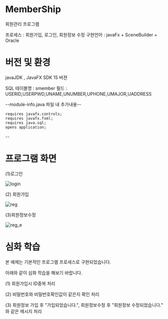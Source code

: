 # MemberShip
회원관리 프로그램

프로세스 : 회원가입, 로그인, 회원정보 수정
구현언어 : javaFx + SceneBuilder + Oracle

# 버전 및 환경
javaJDK , JavaFX SDK 15 버젼

SQL  테이블명 : smember
               필드 : USERID,USERPWD,UNAME,UNUMBER,UPHONE,UMAJOR,UADDRESS
               
--module-info.java 파일 내 추가내용--

	requires javafx.controls;
	requires javafx.fxml;
	requires java.sql;
	opens application;
--


# 프로그램 화면
(1)로그인

![login](https://user-images.githubusercontent.com/93318468/140670337-7d7177d0-4fee-4b20-a90b-6983c8e1a648.jpg)

(2) 회원가입

![reg](https://user-images.githubusercontent.com/93318468/140670343-a0239797-bb66-4127-a2fe-1c1dce7fc58c.jpg)

(3)회원정보수정

![reg_e](https://user-images.githubusercontent.com/93318468/140670350-bdb0dfc6-eb30-48bd-9054-e2de7d2ddff9.jpg)

# 심화 학습
본 예제는 기본적인 프로그램 프로세스로 구현되었습니다.

아래와 같이 심화 학습을 해보기 바랍니다.

(1) 회원가입시 ID중복 처리

(2) 비밀번호와 비밀번호확인값이 같은지 확인 처리

(3) 회원정보 가입 후 "가입되었습니다.", 회원정보수정 후 "회원정보 수정되었습니다." 와 같은 메시지 처리
